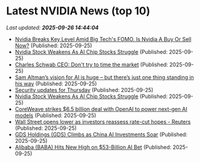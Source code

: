 # Latest NVIDIA News (top 10)
_Last updated: **2025-09-26 14:44:04**_

- [Nvidia Breaks Key Level Amid Big Tech's FOMO. Is Nvidia A Buy Or Sell Now?](https://biztoc.com/x/0e18d2f4d481496e) (Published: 2025-09-25)
- [Nvidia Stock Weakens As AI Chip Stocks Struggle](https://biztoc.com/x/86df1ec9e1698450) (Published: 2025-09-25)
- [Charles Schwab CEO: Don't try to time the market](https://finance.yahoo.com/news/charles-schwab-ceo-dont-try-to-time-the-market-144103662.html) (Published: 2025-09-25)
- [Sam Altman’s vision for AI is huge – but there’s just one thing standing in his way](https://www.techradar.com/ai-platforms-assistants/openai/sam-altmans-vision-for-ai-is-huge-but-theres-just-one-thing-standing-in-his-way) (Published: 2025-09-25)
- [Security updates for Thursday](https://lwn.net/Articles/1039528/) (Published: 2025-09-25)
- [Nvidia Stock Weakens As AI Chip Stocks Struggle](https://www.investors.com/news/technology/nvidia-stock-weakens-ai-chip-stocks-struggle/) (Published: 2025-09-25)
- [CoreWeave strikes $6.5 billion deal with OpenAI to power next-gen AI models](https://finance.yahoo.com/news/coreweave-strikes-65-billion-deal-with-openai-to-power-next-gen-ai-models-143554085.html) (Published: 2025-09-25)
- [Wall Street opens lower as investors reassess rate-cut hopes - Reuters](https://slashdot.org/firehose.pl?op=view&amp;id=179530406) (Published: 2025-09-25)
- [GDS Holdings (GDS) Climbs as China AI Investments Soar](https://finance.yahoo.com/news/gds-holdings-gds-climbs-china-142600265.html) (Published: 2025-09-25)
- [Alibaba (BABA) Hits New High on $53-Billion AI Bet](https://finance.yahoo.com/news/alibaba-baba-hits-high-53-142552772.html) (Published: 2025-09-25)
